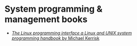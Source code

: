 # System programming & management books

* [*The Linux programming interface a Linux and UNIX system programming handbook* by Michael Kerrisk](./The%20Linux%20programming%20interface%20a%20Linux%20and%20UNIX%20system%20programming%20handbook%20(Michael%20Kerrisk)%20(z-lib.org).pdf)